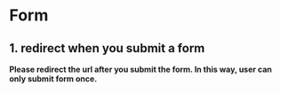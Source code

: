 # Form

## 1. redirect when you submit a form

**Please redirect the url after you submit the form. In this way, user can only submit form once.**
